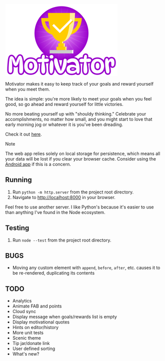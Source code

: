![Motivator](img/logo.png)

Motivator makes it easy to keep track of your goals and reward yourself when
you meet them.

The idea is simple: you're more likely to meet your goals when you feel good,
so go ahead and reward yourself for little victories.

No more beating yourself up with "shouldy thinking." Celebrate your
accomplishments, no matter how small, and you might start to love that early
morning jog or whatever it is you've been dreading.

Check it out [here](https://dkennedy.io/motivator).

> [!NOTE]
> The web app relies solely on local storage for persistence, which means all
> your data will be lost if you clear your browser cache. Consider using the
> [Android app](https://github.com/dave-kennedy/motivator-android) if this is a
> concern.

## Running

1. Run `python -m http.server` from the project root directory.
2. Navigate to [http://localhost:8000](http://localhost:8000) in your browser.

Feel free to use another server. I like Python's because it's easier to use than
anything I've found in the Node ecosystem.

## Testing

1. Run `node --test` from the project root directory.

## BUGS

* Moving any custom element with `append`, `before`, `after`, etc. causes it to
  be re-rendered, duplicating its contents

## TODO

* Analytics
* Animate FAB and points
* Cloud sync
* Display message when goals/rewards list is empty
* Display motivational quotes
* Hints on editor/history
* More unit tests
* Scenic theme
* Tip jar/donate link
* User defined sorting
* What's new?
